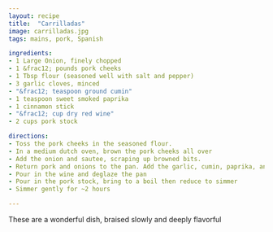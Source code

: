 ```yaml
---
layout: recipe
title:  "Carrilladas"
image: carrilladas.jpg
tags: mains, pork, Spanish

ingredients: 
- 1 Large Onion, finely chopped
- 1 &frac12; pounds pork cheeks
- 1 Tbsp flour (seasoned well with salt and pepper)
- 3 garlic cloves, minced
- "&frac12; teaspoon ground cumin"
- 1 teaspoon sweet smoked paprika
- 1 cinnamon stick
- "&frac12; cup dry red wine"
- 2 cups pork stock

directions:
- Toss the pork cheeks in the seasoned flour.
- In a medium dutch oven, brown the pork cheeks all over
- Add the onion and sautee, scraping up browned bits.
- Return pork and onions to the pan. Add the garlic, cumin, paprika, and cinnamon and cook for a minute
- Pour in the wine and deglaze the pan
- Pour in the pork stock, bring to a boil then reduce to simmer
- Simmer gently for ~2 hours

---
```


These are a wonderful dish, braised slowly and deeply flavorful
